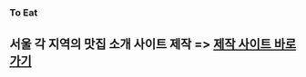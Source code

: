 ### To Eat
## 서울 각 지역의 맛집 소개 사이트 제작 => <a href="https://skyg000.github.io/team-p/">제작 사이트 바로가기</a>


